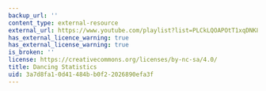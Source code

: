 ```yaml
---
backup_url: ''
content_type: external-resource
external_url: https://www.youtube.com/playlist?list=PLCkLQOAPOtT1xqDNK8m6IC1bgYCxGZJb_
has_external_licence_warning: true
has_external_license_warning: true
is_broken: ''
license: https://creativecommons.org/licenses/by-nc-sa/4.0/
title: Dancing Statistics
uid: 3a7d8fa1-0d41-484b-b0f2-2026890efa3f
---
```

